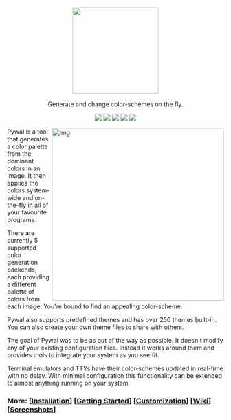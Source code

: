 <h3 align="center"><img src="https://i.imgur.com/5WgMACe.gif" width="200px"></h3>
<p align="center">Generate and change color-schemes on the fly.</p>

<p align="center">
<a href="https://travis-ci.org/dylanaraps/pywal"><img src="https://travis-ci.org/dylanaraps/pywal.svg?branch=master"></a>
<a href="./LICENSE.md"><img src="https://img.shields.io/badge/license-MIT-blue.svg"></a>
<a href="https://pypi.python.org/pypi/pywal/"><img src="https://img.shields.io/pypi/v/pywal.svg"></a>
<a href="https://www.patreon.com/dyla"><img src="https://img.shields.io/badge/donate-patreon-yellow.svg"></a>
<a href="https://www.paypal.com/cgi-bin/webscr?cmd=_s-xclick&hosted_button_id=V7QNJNKS3WYVS"><img src="https://img.shields.io/badge/donate-paypal-green.svg"></a>
</p>

<img src="https://i.imgur.com/HhK3LDv.jpg" alt="img" align="right" width="400px">

Pywal is a tool that generates a color palette from the dominant colors in an image. It then applies the colors system-wide and on-the-fly in all of your favourite programs.

There are currently 5 supported color generation backends, each providing a different palette of colors from each image. You're bound to find an appealing color-scheme.

Pywal also supports predefined themes and has over 250 themes built-in. You can also create your own theme files to share with others.

The goal of Pywal was to be as out of the way as possible. It doesn't modify any of your existing configuration files. Instead it works around them and provides tools to integrate your system as you see fit.

Terminal emulators and TTYs have their color-schemes updated in real-time with no delay. With minimal configuration this functionality can be extended to almost anything running on your system.

### More: \[[Installation](https://github.com/dylanaraps/pywal/wiki/Installation)] \[[Getting Started](https://github.com/dylanaraps/pywal/wiki/Getting-Started)] \[[Customization](https://github.com/dylanaraps/pywal/wiki/Customization)] \[[Wiki](https://github.com/dylanaraps/pywal/wiki)] \[[Screenshots](https://www.reddit.com/r/unixporn/search?q=wal&restrict_sr=on&sort=relevance&t=all)]
